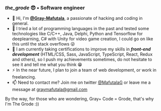 ### *the_grode* 😎  • Software engineer
- 👋 Hi, I'm [**@Gray-Mafutala**](https://github.com/Gray-Mafutala/), a passionate of hacking and coding in general.
- 🏁 I tried a lot of programming languages in the past and tested some technologies like C/C++, Java, Delphi, Python and Tensorflow for deeplearning, C# with Unity for video game creation, I could go on like this until the stack overflows 😜
- 🌱 I am currently taking certifications to improve my skills in ***front-end development*** (HTML/CSS, Sass, JavaScript, TypeScript, React, Redux and others), so I push my achievements sometimes, do not hesitate to see it and tell me what you think 😁
- ⚡ In the near future, I plan to join a team of web development, or work in freelancing.
- 📫 Need to contact me? Join me on twitter [@MafutalaG](https://twitter.com/MafutalaG) or leave me a message at graymafutala@gmail.com

By the way, for those who are wondering, Gray+ Code = Grode, that's why I'm The Grode :))
